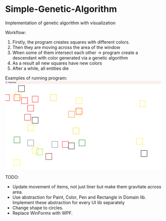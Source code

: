 # Simple-Genetic-Algorithm
Implementation of genetic algorithm with visualization

Workflow:
<br/>
1) Firstly, the program creates squares with different colors.  
2) Then they are moving across the area of the window  
3) When some of them intersect each other -> program create a descendant with color generated via a genetic algorithm  
4) As a result all new squares have new colors  
5) After a while, all entities die  


Examples of running program:<br/>
![Screenshot](Results/Rectangles-1GA.png)

TODO: 

 - Update movement of items, not just liner but make them gravitate across area.
 - Use abstraction for Paint, Color, Pen and Rectangle in Domain lib. Implement these abstraction for every UI lib separately
 - Change shape to circles.
 - Replace WinForms with WPF.
